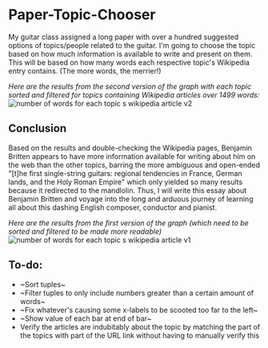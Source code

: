 # Paper-Topic-Chooser
My guitar class assigned a long paper with over a hundred suggested options of topics/people related to the guitar. I'm going to choose the topic based on how much information is available to write and present on them. This will be based on how many words each respective topic's Wikipedia entry contains. (The more words, the merrier!)

*Here are the results from the second version of the graph with each topic sorted and filtered for topics containing Wikipedia articles over 1499 words:*
![number of words for each topic s wikipedia article v2](https://user-images.githubusercontent.com/19690086/48087436-4eb79700-e1cd-11e8-8a8e-8467fec2c43b.png)

## Conclusion
Based on the results and double-checking the Wikipedia pages, Benjamin Britten appears to have more information available for writing about him on the web than the other topics, barring the more ambiguous and open-ended "[t]he first single-string guitars: regional tendencies in France, German lands, and the Holy Roman Empire" which only yielded so many results because it redirected to the mandlolin. Thus, I will write this essay about Benjamin Britten and voyage into the long and arduous journey of learning all about this dashing English composer, conductor and pianist.

*Here are the results from the first version of the graph *(which need to be sorted and filtered to be made more readable)**
![number of words for each topic s wikipedia article v1](https://user-images.githubusercontent.com/19690086/48050703-a1169a80-e170-11e8-831b-f725fedc2c5d.png)


## To-do:
- ~Sort tuples~ 
- ~Filter tuples to only include numbers greater than a certain amount of words~
- ~Fix whatever's causing some x-labels to be scooted too far to the left~
- ~Show value of each bar at end of bar~
- Verify the articles are indubitably about the topic by matching the part of the topics with part of the URL link without having to manually verify this
